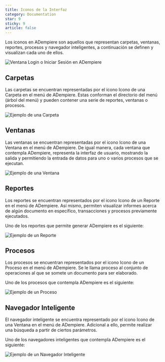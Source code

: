```yaml
---
title: Iconos de la Interfaz
category: Documentation
star: 9
sticky: 9
article: false
---
```


Los iconos en ADempiere son aquellos que representan carpetas, ventanas, reportes, procesos y navegador inteligentes, a continuación se definen y visualizan cada uno de ellos.

![Ventana Login o Iniciar Sesión en ADempiere](/assets/img/docs/basic-rules/login.png)

## Carpetas

Las carpetas se encuentran representadas por el icono Icono de una Carpeta en el menú de ADempiere. Estas conforman el directorio del menú (árbol del menú) y pueden contener una serie de reportes, ventanas o procesos.

![Ejemplo de una Carpeta](/assets/img/docs/basic-rules/folders.png)

## Ventanas

Las ventanas se encuentran representadas por el icono Icono de una Ventana en el menú de ADempiere. De igual manera, cada ventana que contempla ADempiere, representa la interfaz de usuario, mostrando la salida y permitiendo la entrada de datos para uno o varios procesos que se ejecutan.

![Ejemplo de una Ventana](/assets/img/docs/basic-rules/windows.png)

## Reportes

Los reportes se encuentran representados por el icono Icono de un Reporte en el menú de ADempiere. Así mismo, permiten visualizar informes acerca de algún documento en específico, transacciones y procesos previamente ejecutados.

Uno de los reportes que permite generar ADempiere es el siguiente:

![Ejemplo de un Reporte](/assets/img/docs/basic-rules/reports.png)

## Procesos

Los procesos se encuentran representados por el icono Icono de un Proceso en el menú de ADempiere. Se le llama proceso al conjunto de operaciones al que se somete un documento para ser elaborado.

Uno de los procesos que contempla ADempiere es el siguiente:

![Ejemplo de un Proceso](/assets/img/docs/basic-rules/process.png)

## Navegador Inteligente

El navegador inteligente se encuentra representado por el icono Icono de una Ventana en el menú de ADempiere. Adicional a ello, permite realizar una búsqueda a partir de ciertos parámetros.

Uno de los navegadores inteligentes que contempla ADempiere es el siguiente:

![Ejemplo de un Navegador Inteligente](/assets/img/docs/basic-rules/navigators.png)
